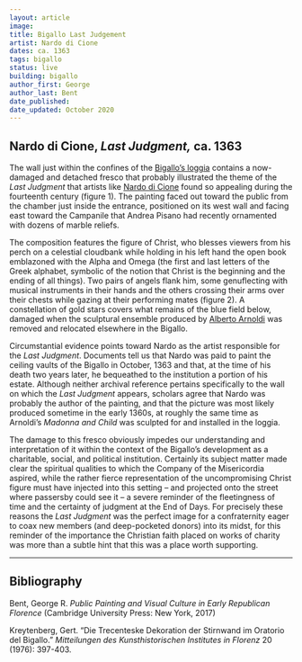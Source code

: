 ```yaml
---
layout: article
image:
title: Bigallo Last Judgement
artist: Nardo di Cione
dates: ca. 1363
tags: bigallo
status: live
building: bigallo
author_first: George
author_last: Bent
date_published:
date_updated: October 2020
---
```


## Nardo di Cione, *Last Judgment,* ca. 1363

The wall just within the confines of the [Bigallo’s loggia](https://florenceasitwas.wlu.edu/architecture/bigallo.html) contains a now-damaged and detached fresco that probably illustrated the theme of the *Last Judgment* that artists like [Nardo di Cione](https://florenceasitwas.wlu.edu/people/nardo-di-cione.html) found so appealing during the fourteenth century (figure 1). The painting faced out toward the public from the chamber just inside the entrance, positioned on its west wall and facing east toward the Campanile that Andrea Pisano had recently ornamented with dozens of marble reliefs.

<!-- more -->

The composition features the figure of Christ, who blesses viewers from his perch on a celestial cloudbank while holding in his left hand the open book emblazoned with the Alpha and Omega (the first and last letters of the Greek alphabet, symbolic of the notion that Christ is the beginning and the ending of all things). Two pairs of angels flank him, some genuflecting with musical instruments in their hands and the others crossing their arms over their chests while gazing at their performing mates (figure 2). A constellation of gold stars covers what remains of the blue field below, damaged when the sculptural ensemble produced by [Alberto Arnoldi](https://florenceasitwas.wlu.edu/people/alberto-arnoldi.html) was removed and relocated elsewhere in the Bigallo.

Circumstantial evidence points toward Nardo as the artist responsible for the *Last Judgment*. Documents tell us that Nardo was paid to paint the ceiling vaults of the Bigallo in October, 1363 and that, at the time of his death two years later, he bequeathed to the institution a portion of his estate. Although neither archival reference pertains specifically to the wall on which the *Last Judgment* appears, scholars agree that Nardo was probably the author of the painting, and that the picture was most likely produced sometime in the early 1360s, at roughly the same time as Arnoldi’s *Madonna and Child* was sculpted for and installed in the loggia.

The damage to this fresco obviously impedes our understanding and interpretation of it within the context of the Bigallo’s development as a charitable, social, and political institution. Certainly its subject matter made clear the spiritual qualities to which the Company of the Misericordia aspired, while the rather fierce representation of the uncompromising Christ figure must have injected into this setting – and projected onto the street where passersby could see it – a severe reminder of the fleetingness of time and the certainty of judgment at the End of Days. For precisely these reasons the *Last Judgment* was the perfect image for a confraternity eager to coax new members (and deep-pocketed donors) into its midst, for this reminder of the importance the Christian faith placed on works of charity was more than a subtle hint that this was a place worth supporting.

---
## Bibliography

Bent, George R. *Public Painting and Visual Culture in Early Republican Florence* (Cambridge University Press: New York, 2017)

Kreytenberg, Gert. “Die Trecenteske Dekoration der Stirnwand im Oratorio del Bigallo.” *Mitteilungen des Kunsthistorischen Institutes in Florenz* 20 (1976): 397-403.

